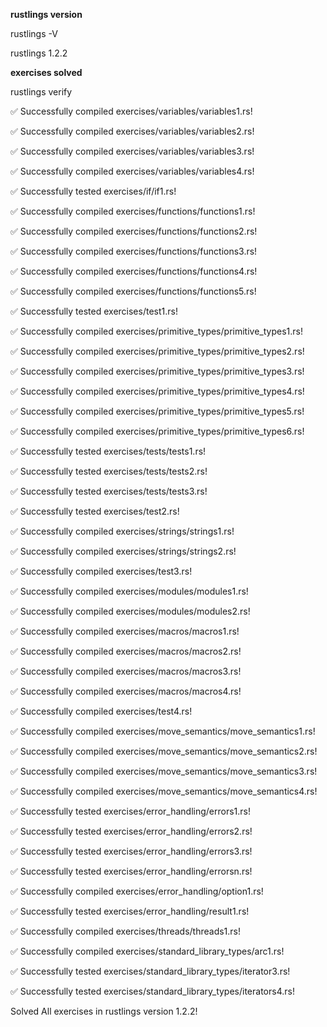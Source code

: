 **rustlings version**

rustlings -V

rustlings 1.2.2

**exercises solved**

rustlings verify

✅ Successfully compiled exercises/variables/variables1.rs!

✅ Successfully compiled exercises/variables/variables2.rs!

✅ Successfully compiled exercises/variables/variables3.rs!

✅ Successfully compiled exercises/variables/variables4.rs!

✅ Successfully tested exercises/if/if1.rs!

✅ Successfully compiled exercises/functions/functions1.rs!

✅ Successfully compiled exercises/functions/functions2.rs!

✅ Successfully compiled exercises/functions/functions3.rs!

✅ Successfully compiled exercises/functions/functions4.rs!

✅ Successfully compiled exercises/functions/functions5.rs!

✅ Successfully tested exercises/test1.rs!

✅ Successfully compiled exercises/primitive_types/primitive_types1.rs!

✅ Successfully compiled exercises/primitive_types/primitive_types2.rs!

✅ Successfully compiled exercises/primitive_types/primitive_types3.rs!

✅ Successfully compiled exercises/primitive_types/primitive_types4.rs!

✅ Successfully compiled exercises/primitive_types/primitive_types5.rs!

✅ Successfully compiled exercises/primitive_types/primitive_types6.rs!

✅ Successfully tested exercises/tests/tests1.rs!

✅ Successfully tested exercises/tests/tests2.rs!

✅ Successfully tested exercises/tests/tests3.rs!

✅ Successfully tested exercises/test2.rs!

✅ Successfully compiled exercises/strings/strings1.rs!

✅ Successfully compiled exercises/strings/strings2.rs!

✅ Successfully compiled exercises/test3.rs!

✅ Successfully compiled exercises/modules/modules1.rs!

✅ Successfully compiled exercises/modules/modules2.rs!

✅ Successfully compiled exercises/macros/macros1.rs!

✅ Successfully compiled exercises/macros/macros2.rs!

✅ Successfully compiled exercises/macros/macros3.rs!

✅ Successfully compiled exercises/macros/macros4.rs!

✅ Successfully compiled exercises/test4.rs!

✅ Successfully compiled exercises/move_semantics/move_semantics1.rs!

✅ Successfully compiled exercises/move_semantics/move_semantics2.rs!

✅ Successfully compiled exercises/move_semantics/move_semantics3.rs!

✅ Successfully compiled exercises/move_semantics/move_semantics4.rs!

✅ Successfully tested exercises/error_handling/errors1.rs!

✅ Successfully tested exercises/error_handling/errors2.rs!

✅ Successfully tested exercises/error_handling/errors3.rs!

✅ Successfully tested exercises/error_handling/errorsn.rs!

✅ Successfully compiled exercises/error_handling/option1.rs!

✅ Successfully tested exercises/error_handling/result1.rs!

✅ Successfully compiled exercises/threads/threads1.rs!

✅ Successfully compiled exercises/standard_library_types/arc1.rs!

✅ Successfully tested exercises/standard_library_types/iterator3.rs!

✅ Successfully tested exercises/standard_library_types/iterators4.rs!

Solved All exercises in rustlings version 1.2.2!

